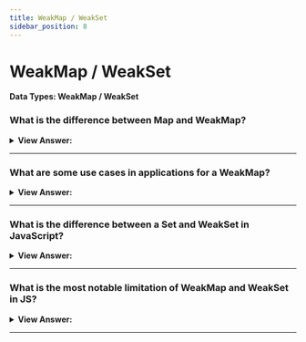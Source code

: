 ```yaml
---
title: WeakMap / WeakSet
sidebar_position: 8
---
```


# WeakMap / WeakSet

**Data Types: WeakMap / WeakSet**

<head>
  <title>WeakMap / WeakSet - JavaScript Interview Questions & Answers</title>
  <meta charSet="utf-8" />
</head>

### What is the difference between Map and WeakMap?

<details>
  <summary><strong>View Answer:</strong></summary>
  <div>
  <div><strong>Interview Response:</strong> The first difference between Map and WeakMap is that keys must be objects, not primitive values in a WeakMap. WeakMap does not support iteration and methods keys(), values(), entries(), so there’s no way to get all keys or values from it.</div><br />
  <div><strong>Technical Response:</strong> The first difference between Map and WeakMap is that keys must be objects, not primitive values. WeakMap does not support iteration and methods keys(), values(), entries(), so there’s no way to get all keys or values from it. Also, WeakMap is limited to the following methods including get, set, delete, and has. Why such a limitation? That is for technical reasons. If an object has lost all other references, then it is to be garbage-collected automatically. But technically it is not exactly specified when the cleanup happens.
  </div><br />
  <div><strong className="codeExample">Code Example:</strong><br /><br />

  <div></div>

```js
let john = { name: 'John' };

let map = new Map();
map.set(john, '...');

john = null; // overwrite the reference

// john is stored inside the map,
// we can get it by using map.keys()

///////////////////////////////////////

// Example: WeakMap

let john = { name: 'John' };

let weakMap = new WeakMap();
weakMap.set(john, '...');

john = null; // overwrite the reference

// john is removed from memory!
```

  </div>
  </div>
</details>

---

### What are some use cases in applications for a WeakMap?

<details>
  <summary><strong>View Answer:</strong></summary>
  <div>
  <div><strong>Interview Response:</strong> The main area of application for WeakMap is an additional data storage such as third party data that you may not have an indefinite use. Another common example is caching. We can store (“cache”) results from a function, so that future calls on the same object can reuse it.
</div>
  </div>
</details>

---

### What is the difference between a Set and WeakSet in JavaScript?

<details>
  <summary><strong>View Answer:</strong></summary>
  <div>
  <div><strong>Interview Response:</strong> The main difference is that WeakSet can only contain objects & not any other type. Another difference between the two is that references to objects in a WeakSet are held “weakly”. This means that if there is no other reference to an object in the WeakSet it will get garbage collected.</div><br />
  <div><strong>Technical Response:</strong> Both Set & WeakSet are key-based collections but with some crucial differences. Just like Set, the WeakSet constructor takes in an iterable object as input. The main difference is that WeakSet can only contain objects & not any other type. The other main difference between the two is that references to objects in a WeakSet are held “weakly”. This means that if there is no other reference to an object in the WeakSet it will get garbage collected. The same is not true for Set. An object stored in a Set will not be garbage collected even if nothing is referencing it. This distinction is important because for this reason there is no way to access or iterate over objects stored inside a WeakSet. We also do not have access to the size of the weak set for this same reason.
  </div><br />
  <div><strong className="codeExample">Code Example:</strong><br /><br />

  <div></div>

```js
// Example: WeakSet
let visitedSet = new WeakSet();

let john = { name: 'John' };
let pete = { name: 'Pete' };
let mary = { name: 'Mary' };

visitedSet.add(john); // John visited us
visitedSet.add(pete); // Then Pete
visitedSet.add(john); // John again

// visitedSet has 2 users now

// check if John visited?
alert(visitedSet.has(john)); // true

// check if Mary visited?
alert(visitedSet.has(mary)); // false

john = null;

// visitedSet will be cleaned automatically
```

  </div>
  </div>
</details>

---

### What is the most notable limitation of WeakMap and WeakSet in JS?

<details>
  <summary><strong>View Answer:</strong></summary>
  <div>
  <div><strong>Interview Response:</strong> The most notable limitation of WeakMap and WeakSet is the absence of iterations, and the inability to get all current content. That may appear inconvenient but does not prevent WeakMap/WeakSet from doing their main job in being “additional” storage of data for objects which are stored/managed at another place.
</div>
  </div>
</details>

---
